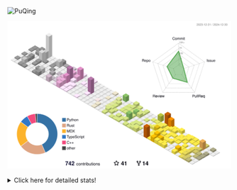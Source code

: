 ![PuQing](https://user-images.githubusercontent.com/27223114/171565019-9a56fae6-b08b-421f-99db-7e830da42371.png)

![](./profile-3d-contrib/profile-season-animate.svg)

<details>
<summary>Click here for detailed stats!</summary>

<!--START_SECTION:waka-->
![Lines of code](https://img.shields.io/badge/From%20Hello%20World%20I%27ve%20Written-1.6%20million%20lines%20of%20code-blue)

**🐱 My GitHub Data** 

> 📦 414.7 kB Used in GitHub's Storage 
 > 
> 🏆 751 Contributions in the Year 2024
 > 
> 🚫 Not Opted to Hire
 > 
> 📜 38 Public Repositories 
 > 
> 🔑 32 Private Repositories 
 > 
**I'm an Early 🐤** 

```text
🌞 Morning                644 commits         ██░░░░░░░░░░░░░░░░░░░░░░░   07.60 % 
🌆 Daytime                3710 commits        ███████████░░░░░░░░░░░░░░   43.76 % 
🌃 Evening                1953 commits        ██████░░░░░░░░░░░░░░░░░░░   23.04 % 
🌙 Night                  2171 commits        ██████░░░░░░░░░░░░░░░░░░░   25.61 % 
```


📊 **This Week I Spent My Time On** 

```text
💬 Programming Languages: 
Other                    6 hrs 20 mins       ███████░░░░░░░░░░░░░░░░░░   27.94 % 
Python                   3 hrs 42 mins       ████░░░░░░░░░░░░░░░░░░░░░   16.36 % 
CLI                      3 hrs 11 mins       ████░░░░░░░░░░░░░░░░░░░░░   14.11 % 
Lean                     2 hrs 28 mins       ███░░░░░░░░░░░░░░░░░░░░░░   10.92 % 
Music                    1 hr 42 mins        ██░░░░░░░░░░░░░░░░░░░░░░░   07.55 % 

🔥 Editors: 
VS Code                  11 hrs 19 mins      ████████████░░░░░░░░░░░░░   49.92 % 
Terminal                 3 hrs 11 mins       ████░░░░░░░░░░░░░░░░░░░░░   14.11 % 
Telegram                 2 hrs 21 mins       ███░░░░░░░░░░░░░░░░░░░░░░   10.42 % 
Notes                    1 hr 55 mins        ██░░░░░░░░░░░░░░░░░░░░░░░   08.47 % 
NetEaseMusic             1 hr 42 mins        ██░░░░░░░░░░░░░░░░░░░░░░░   07.55 % 

💻 Operating System: 
Mac                      11 hrs 21 mins      █████████████░░░░░░░░░░░░   50.08 % 
WSL                      7 hrs 40 mins       ████████░░░░░░░░░░░░░░░░░   33.82 % 
Linux                    3 hrs 38 mins       ████░░░░░░░░░░░░░░░░░░░░░   16.10 % 
```


<!--END_SECTION:waka-->
</details>
